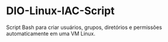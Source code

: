 # DIO-Linux-IAC-Script
Script Bash para criar usuários, grupos, diretórios e permissões automaticamente em uma VM Linux.
